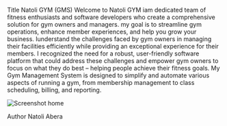 Title
Natoli GYM (GMS)
Welcome to Natoli GYM iam dedicated team of fitness enthusiasts and software developers who create a comprehensive solution for gym owners and managers. my goal is to streamline gym operations, enhance member experiences, and help you grow your business. Iunderstand the challenges faced by gym owners in managing their facilities efficiently while providing an exceptional experience for their members. I recognized the need for a robust, user-friendly software platform that could address these challenges and empower gym owners to focus on what they do best – helping people achieve their fitness goals. My Gym Management System is designed to simplify and automate various aspects of running a gym, from membership management to class scheduling, billing, and reporting.

![Screenshot home](https://github.com/Natihdjdjdjdjdjdjdjdjdjd/gymMangmentSys/assets/133262906/ad016f09-b116-4fd6-aa62-03e530ffd51b)

Author Natoli Abera
